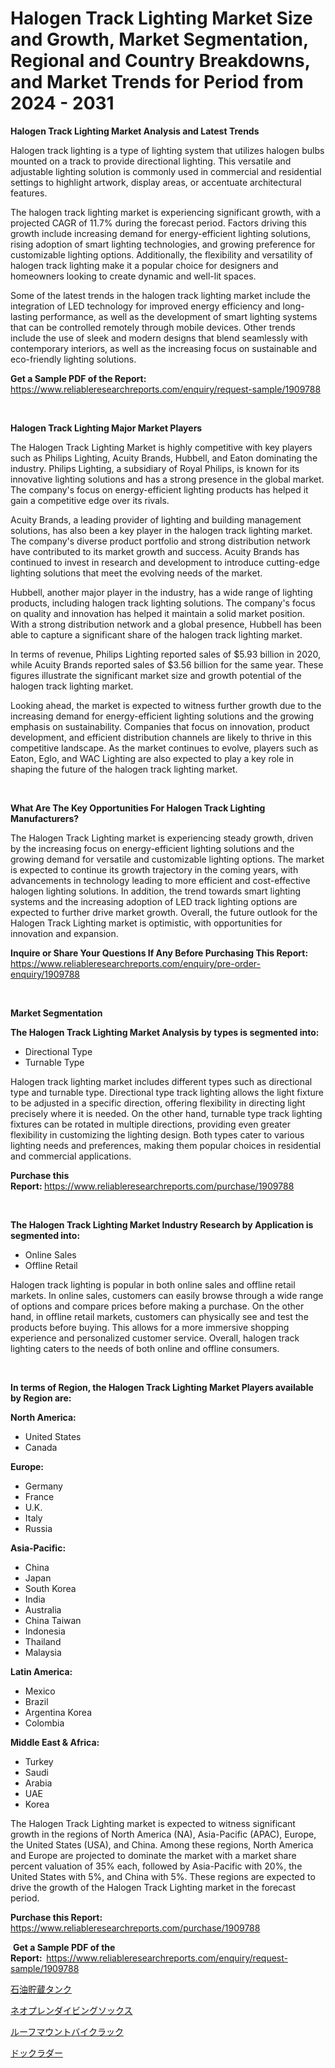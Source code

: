 <p><h1>Halogen Track Lighting Market Size and Growth, Market Segmentation, Regional and Country Breakdowns, and Market Trends for Period from 2024 -  2031</h1></p><p><strong>Halogen Track Lighting Market Analysis and Latest Trends</strong></p>
<p><p>Halogen track lighting is a type of lighting system that utilizes halogen bulbs mounted on a track to provide directional lighting. This versatile and adjustable lighting solution is commonly used in commercial and residential settings to highlight artwork, display areas, or accentuate architectural features.</p><p>The halogen track lighting market is experiencing significant growth, with a projected CAGR of 11.7% during the forecast period. Factors driving this growth include increasing demand for energy-efficient lighting solutions, rising adoption of smart lighting technologies, and growing preference for customizable lighting options. Additionally, the flexibility and versatility of halogen track lighting make it a popular choice for designers and homeowners looking to create dynamic and well-lit spaces.</p><p>Some of the latest trends in the halogen track lighting market include the integration of LED technology for improved energy efficiency and long-lasting performance, as well as the development of smart lighting systems that can be controlled remotely through mobile devices. Other trends include the use of sleek and modern designs that blend seamlessly with contemporary interiors, as well as the increasing focus on sustainable and eco-friendly lighting solutions.</p></p>
<p><strong>Get a Sample PDF of the Report:&nbsp;</strong> <a href="https://www.reliableresearchreports.com/enquiry/request-sample/1909788">https://www.reliableresearchreports.com/enquiry/request-sample/1909788</a></p>
<p>&nbsp;</p>
<p><strong>Halogen Track Lighting Major Market Players</strong></p>
<p><p>The Halogen Track Lighting Market is highly competitive with key players such as Philips Lighting, Acuity Brands, Hubbell, and Eaton dominating the industry. Philips Lighting, a subsidiary of Royal Philips, is known for its innovative lighting solutions and has a strong presence in the global market. The company's focus on energy-efficient lighting products has helped it gain a competitive edge over its rivals.</p><p>Acuity Brands, a leading provider of lighting and building management solutions, has also been a key player in the halogen track lighting market. The company's diverse product portfolio and strong distribution network have contributed to its market growth and success. Acuity Brands has continued to invest in research and development to introduce cutting-edge lighting solutions that meet the evolving needs of the market.</p><p>Hubbell, another major player in the industry, has a wide range of lighting products, including halogen track lighting solutions. The company's focus on quality and innovation has helped it maintain a solid market position. With a strong distribution network and a global presence, Hubbell has been able to capture a significant share of the halogen track lighting market.</p><p>In terms of revenue, Philips Lighting reported sales of $5.93 billion in 2020, while Acuity Brands reported sales of $3.56 billion for the same year. These figures illustrate the significant market size and growth potential of the halogen track lighting market.</p><p>Looking ahead, the market is expected to witness further growth due to the increasing demand for energy-efficient lighting solutions and the growing emphasis on sustainability. Companies that focus on innovation, product development, and efficient distribution channels are likely to thrive in this competitive landscape. As the market continues to evolve, players such as Eaton, Eglo, and WAC Lighting are also expected to play a key role in shaping the future of the halogen track lighting market.</p></p>
<p>&nbsp;</p>
<p><strong>What Are The Key Opportunities For Halogen Track Lighting Manufacturers?</strong></p>
<p><p>The Halogen Track Lighting market is experiencing steady growth, driven by the increasing focus on energy-efficient lighting solutions and the growing demand for versatile and customizable lighting options. The market is expected to continue its growth trajectory in the coming years, with advancements in technology leading to more efficient and cost-effective halogen lighting solutions. In addition, the trend towards smart lighting systems and the increasing adoption of LED track lighting options are expected to further drive market growth. Overall, the future outlook for the Halogen Track Lighting market is optimistic, with opportunities for innovation and expansion.</p></p>
<p><strong>Inquire or Share Your Questions If Any Before Purchasing This Report:</strong> <a href="https://www.reliableresearchreports.com/enquiry/pre-order-enquiry/1909788">https://www.reliableresearchreports.com/enquiry/pre-order-enquiry/1909788</a></p>
<p>&nbsp;</p>
<p><strong>Market Segmentation</strong></p>
<p><strong>The Halogen Track Lighting Market Analysis by types is segmented into:</strong></p>
<p><ul><li>Directional Type</li><li>Turnable Type</li></ul></p>
<p><p>Halogen track lighting market includes different types such as directional type and turnable type. Directional type track lighting allows the light fixture to be adjusted in a specific direction, offering flexibility in directing light precisely where it is needed. On the other hand, turnable type track lighting fixtures can be rotated in multiple directions, providing even greater flexibility in customizing the lighting design. Both types cater to various lighting needs and preferences, making them popular choices in residential and commercial applications.</p></p>
<p><strong>Purchase this Report:&nbsp;</strong><a href="https://www.reliableresearchreports.com/purchase/1909788">https://www.reliableresearchreports.com/purchase/1909788</a></p>
<p>&nbsp;</p>
<p><strong>The Halogen Track Lighting Market Industry Research by Application is segmented into:</strong></p>
<p><ul><li>Online Sales</li><li>Offline Retail</li></ul></p>
<p><p>Halogen track lighting is popular in both online sales and offline retail markets. In online sales, customers can easily browse through a wide range of options and compare prices before making a purchase. On the other hand, in offline retail markets, customers can physically see and test the products before buying. This allows for a more immersive shopping experience and personalized customer service. Overall, halogen track lighting caters to the needs of both online and offline consumers.</p></p>
<p>&nbsp;</p>
<p><strong>In terms of Region, the Halogen Track Lighting Market Players available by Region are:</strong></p>
<p>
    <p> <strong> North America: </strong>
        <ul>
            <li>United States</li>
            <li>Canada</li>
        </ul>
        </p> 
    <p> <strong> Europe: </strong>
        <ul>
            <li>Germany</li>
            <li>France</li>
            <li>U.K.</li>
            <li>Italy</li>
            <li>Russia</li>
        </ul>
        </p> 
    <p> <strong> Asia-Pacific: </strong>
        <ul>
            <li>China</li>
            <li>Japan</li>
            <li>South Korea</li>
            <li>India</li>
            <li>Australia</li>
            <li>China Taiwan</li>
            <li>Indonesia</li>
            <li>Thailand</li>
            <li>Malaysia</li>
        </ul>
        </p> 
    <p> <strong> Latin America: </strong>
        <ul>
            <li>Mexico</li>
            <li>Brazil</li>
            <li>Argentina Korea</li>
            <li>Colombia</li>
        </ul>
        </p> 
    <p> <strong> Middle East & Africa: </strong>
        <ul>
            <li>Turkey</li>
            <li>Saudi</li>
            <li>Arabia</li>
            <li>UAE</li>
            <li>Korea</li>
        </ul>
    </p>
    </p>
<p><p>The Halogen Track Lighting market is expected to witness significant growth in the regions of North America (NA), Asia-Pacific (APAC), Europe, the United States (USA), and China. Among these regions, North America and Europe are projected to dominate the market with a market share percent valuation of 35% each, followed by Asia-Pacific with 20%, the United States with 5%, and China with 5%. These regions are expected to drive the growth of the Halogen Track Lighting market in the forecast period.</p></p>
<p><strong>Purchase this Report: </strong><a href="https://www.reliableresearchreports.com/purchase/1909788">https://www.reliableresearchreports.com/purchase/1909788</a></p>
<p>&nbsp;<strong>Get a Sample PDF of the Report:&nbsp;&nbsp;</strong><a href="https://www.reliableresearchreports.com/enquiry/request-sample/1909788">https://www.reliableresearchreports.com/enquiry/request-sample/1909788</a></p>
<p><strong></strong></p>
<p><p><a href="https://medium.com/@attyourniture/%E3%82%AA%E3%82%A4%E3%83%AB%E8%B2%AF%E8%94%B5%E3%82%BF%E3%83%B3%E3%82%AF%E5%B8%82%E5%A0%B4-%E5%B8%82%E5%A0%B4%E3%81%AEcagr-%E5%B8%82%E5%A0%B4%E3%83%88%E3%83%AC%E3%83%B3%E3%83%89-%E3%81%8A%E3%82%88%E3%81%B3%E6%88%90%E9%95%B7%E6%88%A6%E7%95%A5%E3%81%AB%E5%AF%BE%E3%81%99%E3%82%8B%E6%B4%9E%E5%AF%9F-e2b27161ffd1">石油貯蔵タンク</a></p><p><a href="https://medium.com/@terrelliemann565620/%E3%83%8D%E3%82%AA%E3%83%97%E3%83%AC%E3%83%B3%E8%A3%BD%E3%81%AE%E3%83%80%E3%82%A4%E3%83%93%E3%83%B3%E3%82%B0%E3%82%BD%E3%83%83%E3%82%AF%E3%82%B9%E5%B8%82%E5%A0%B4%E3%83%AC%E3%83%9D%E3%83%BC%E3%83%88%E3%81%AF-%E3%81%93%E3%81%AE%E5%B8%82%E5%A0%B4%E3%81%AE%E6%9C%80%E6%96%B0%E3%81%AE%E3%83%88%E3%83%AC%E3%83%B3%E3%83%89%E3%82%84%E6%88%90%E9%95%B7%E6%A9%9F%E4%BC%9A%E3%82%92%E6%98%8E%E3%82%89%E3%81%8B%E3%81%AB%E3%81%97%E3%81%A6%E3%81%84%E3%81%BE%E3%81%99-774bd0c73300">ネオプレンダイビングソックス</a></p><p><a href="https://medium.com/@a.d.michael1/%E5%B1%8B%E6%A0%B9%E5%8F%96%E3%82%8A%E4%BB%98%E3%81%91%E5%9E%8B%E8%87%AA%E8%BB%A2%E8%BB%8A%E3%83%A9%E3%83%83%E3%82%AF%E5%B8%82%E5%A0%B4%E5%88%86%E6%9E%90-%E3%81%9D%E3%81%AEcagr-%E5%B8%82%E5%A0%B4%E3%82%BB%E3%82%B0%E3%83%A1%E3%83%B3%E3%83%86%E3%83%BC%E3%82%B7%E3%83%A7%E3%83%B3-%E3%81%8A%E3%82%88%E3%81%B3%E3%82%B0%E3%83%AD%E3%83%BC%E3%83%90%E3%83%AB%E7%94%A3%E6%A5%AD%E6%A6%82%E8%A6%81-5c43c5026443">ルーフマウントバイクラック</a></p><p><a href="https://medium.com/@jodyomenick9056/%E3%83%89%E3%83%83%E3%82%AF%E3%81%AF%E3%81%97%E3%81%94%E5%B8%82%E5%A0%B4%E3%81%AE%E6%83%85%E5%A0%B1-%E5%B8%82%E5%A0%B4%E5%8B%95%E5%90%91-%E6%88%90%E9%95%B7-2024%E5%B9%B4%E3%81%8B%E3%82%892031%E5%B9%B4%E3%81%BE%E3%81%A7%E3%81%AE%E4%BA%88%E6%B8%AC-024a0672997f">ドックラダー</a></p></p>